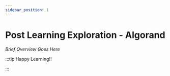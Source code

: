 ```yaml
---
sidebar_position: 1
---
```


# Post Learning Exploration - Algorand

_Brief Overview Goes Here_

:::tip Happy Learning!!

<QuestButton text="Go To Quest" link="https://app.stackup.dev/quest_page/post-learning-exploration---algorand" />

:::
